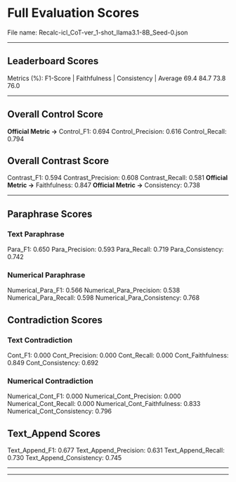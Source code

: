 # Full Evaluation Scores

File name: Recalc-icl_CoT-ver_1-shot_llama3.1-8B_Seed-0.json


---

## Leaderboard Scores

Metrics (%): F1-Score | Faithfulness | Consistency | Average
                69.4        84.7          73.8        76.0

---

## Overall Control Score

**Official Metric ->** Control_F1: 0.694
Control_Precision: 0.616
Control_Recall: 0.794

## Overall Contrast Score

Contrast_F1: 0.594
Contrast_Precision: 0.608
Contrast_Recall: 0.581
**Official Metric ->** Faithfulness: 0.847
**Official Metric ->** Consistency: 0.738

---


## Paraphrase Scores


### Text Paraphrase

Para_F1: 0.650
Para_Precision: 0.593
Para_Recall: 0.719
Para_Consistency: 0.742


### Numerical Paraphrase

Numerical_Para_F1: 0.566
Numerical_Para_Precision: 0.538
Numerical_Para_Recall: 0.598
Numerical_Para_Consistency: 0.768


## Contradiction Scores


### Text Contradiction

Cont_F1: 0.000
Cont_Precision: 0.000
Cont_Recall: 0.000
Cont_Faithfulness: 0.849
Cont_Consistency: 0.692


### Numerical Contradiction

Numerical_Cont_F1: 0.000
Numerical_Cont_Precision: 0.000
Numerical_Cont_Recall: 0.000
Numerical_Cont_Faithfulness: 0.833
Numerical_Cont_Consistency: 0.796


## Text_Append Scores

Text_Append_F1: 0.677
Text_Append_Precision: 0.631
Text_Append_Recall: 0.730
Text_Append_Consistency: 0.745

---


---

